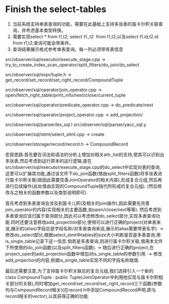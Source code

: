 # Finish the select-tables

1. 当前系统支持单表查询的功能，需要在此基础上支持多张表的笛卡尔积关联查询，并考虑基本类型转换。
2. 需要实现select * from t1,t2; select t1.*,t2.* from t1,t2;以及select t1.id,t2.id from t1,t2;查询可能会带条件。
3. 查询结果展示格式参考单表查询。每一列必须带有表信息

src/observer/sql/executor/execute_stage.cpp -> try_to_create_index_scan_operator/split_filters/do_join/do_select

src/observer/sql/expr/tuple.h -> get_record/set_record/set_right_record/CompoundTuple



src/observer/sql/operator/join_operator.cpp -> open/fetch_right_table/print_info/next/close/current_tuple

src/observer/sql/operator/predicate_operator.cpp -> do_predicate/next

src/observer/sql/operator/project_operator.cpp -> add_projection/

src/observer/sql/parser/lex_sql.l
src/observer/sql/parser/yacc_sql.y

src/observer/sql/stmt/select_stmt.cpp -> create

src/observer/storage/record/record.h -> CompoundRecord

宏观思路:首先要在词法和语法的分析上增加对相关attr_list的支持,使其可以识别出多张表,然后考虑到运行原本的运行逻辑,是在src/observer/sql/executor/execute_stage.cpp的do_select中实现对表的查询,这里可以扩展其功能,通过该文件下do_join函数(借由split_filters函数)将多张表进行笛卡尔积关联(故因此需要完善JoinOperator的相关内容),形成复合元组,然后再进行后续操作(此处借由实现的CompoundTuple指代所形成的复合元组).
(然后修改与之相关的函数参数以及类型说明即可).

首先考虑到多表查询会涉及到笛卡儿积(及相关的join操作),因此需要先完善join_operator的内容(实现相关的主要函数,如open/close/next等等).
然后考虑到多表查询应该归属于查询部分,因此可以考虑修改do_select部分,实现多表查询功能.同时还要注意修改add_projection部分,使得可以进行正确的project(对单表来说,展示的(alias)字段总是字段名称/对多表查询来说,展示的alias需要带表名字).
    -> 修改do_select部分,根据select_stmt中tables的size大小判断是否是多表查询,用is_single_table记录下这一信息.倘若是多表查询,则进行笛卡尔积关联,借用本文件下所使用的do_join函数(以及split_filters函数).
    -> 随后进行正确的project,在project_oper的add_projection函数中增加对is_single_table的参数引用.
    -> 修改add_projection的内容,依据is_single_table实现不同的字段名称赋值.

最后还需要注意,为了支持笛卡尔积关联后的复合元组,我们选择引入一个新的class CompoundTuple : public Tuple(JoinOperator中利用他实现与笛卡尔积相关部分的关联),同时增加get_record/set_record/set_right_record三个函数(参数均与CompoundRecord相关)(在record.h中添加CompoundRecord声明,即与record相关的vector),以其获得正确的功能.